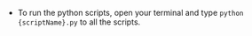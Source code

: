 - To run the python scripts, open your terminal and type ```python {scriptName}.py``` to all the scripts.
